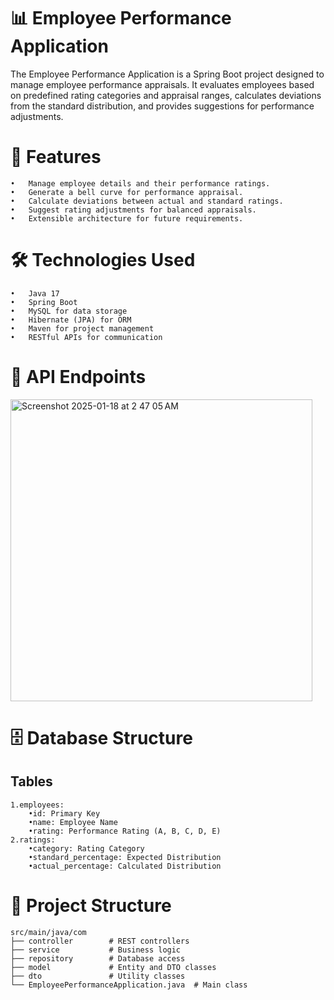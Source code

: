 # 📊 Employee Performance Application

The Employee Performance Application is a Spring Boot project designed to manage employee performance appraisals. It evaluates employees based on predefined rating categories and appraisal ranges, calculates deviations from the standard distribution, and provides suggestions for performance adjustments.


# 🚀 Features
	•	Manage employee details and their performance ratings.
	•	Generate a bell curve for performance appraisal.
	•	Calculate deviations between actual and standard ratings.
	•	Suggest rating adjustments for balanced appraisals.
	•	Extensible architecture for future requirements.


# 🛠️ Technologies Used
	•	Java 17
	•	Spring Boot 
	•	MySQL for data storage
	•	Hibernate (JPA) for ORM
	•	Maven for project management
	•	RESTful APIs for communication

 # 📄 API Endpoints
<img width="483" alt="Screenshot 2025-01-18 at 2 47 05 AM" src="https://github.com/user-attachments/assets/bdf4c451-2737-43e8-a9cb-e4e70bf37b0e" />

# 🗄️ Database Structure
  ## Tables
  	1.employees:
    	•id: Primary Key
    	•name: Employee Name
    	•rating: Performance Rating (A, B, C, D, E)
  	2.ratings:
    	•category: Rating Category
    	•standard_percentage: Expected Distribution
    	•actual_percentage: Calculated Distribution
# 📂 Project Structure
```
src/main/java/com
├── controller        # REST controllers
├── service           # Business logic
├── repository        # Database access
├── model             # Entity and DTO classes
├── dto               # Utility classes 
└── EmployeePerformanceApplication.java  # Main class
